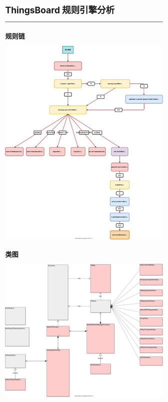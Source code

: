 # ThingsBoard 规则引擎分析

***

## 规则链

![规则链](assets/images/thingsboard_defualt_rule_chain.svg)

## 类图

![类图](assets/images/thingsboard_rule_engine_class.svg)
